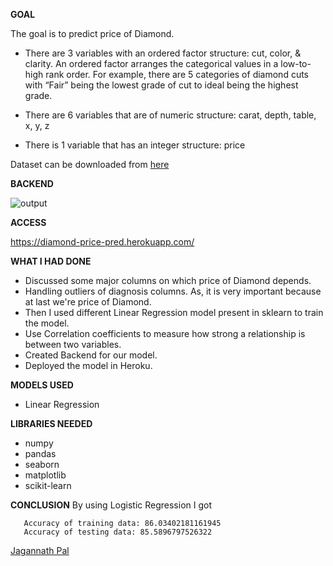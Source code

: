 **GOAL**

The goal is to predict price of Diamond.

- There are 3 variables with an ordered factor structure: cut, color, & clarity. An ordered factor arranges the categorical values in a low-to-high rank order. For example, there are 5 categories of diamond cuts with “Fair” being the lowest grade of cut to ideal being the highest grade.

- There are 6 variables that are of numeric structure: carat, depth, table, x, y, z

- There is 1 variable that has an integer structure: price

Dataset can be downloaded from [here](https://www.kaggle.com/shubhankitsirvaiya06/diamond-price-prediction)

**BACKEND**

<img align="center" alt="output"  src="https://github.com/Jagannath8/ML-ProjectKart/blob/diamond/Diamond%20Price%20Prediction/Image/img.jpg" />

**ACCESS**

https://diamond-price-pred.herokuapp.com/


**WHAT I HAD DONE**
- Discussed some major columns on which price of Diamond depends.
- Handling outliers of diagnosis columns. As, it is very important because at last we're price of Diamond.
- Then I used different Linear Regression model present in sklearn to train the model.
- Use Correlation coefficients to measure how strong a relationship is between two variables.
- Created Backend for our model.
- Deployed the model in Heroku.

**MODELS USED**
-  Linear Regression

**LIBRARIES NEEDED**
- numpy
- pandas
- seaborn
- matplotlib
- scikit-learn

**CONCLUSION**
By using Logistic Regression I got 
 ```
    Accuracy of training data: 86.03402181161945
    Accuracy of testing data: 85.5896797526322
 ``` 
 

<a href="https://github.com/Jagannath8">Jagannath Pal</a>
